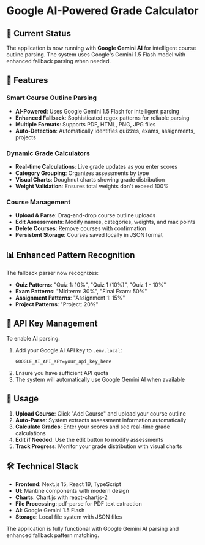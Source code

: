 # Google AI-Powered Grade Calculator

## 🚀 **Current Status**

The application is now running with **Google Gemini AI** for intelligent course outline parsing. The system uses Google's Gemini 1.5 Flash model with enhanced fallback parsing when needed.

## 🔧 **Features**

### **Smart Course Outline Parsing**
- **AI-Powered**: Uses Google Gemini 1.5 Flash for intelligent parsing
- **Enhanced Fallback**: Sophisticated regex patterns for reliable parsing
- **Multiple Formats**: Supports PDF, HTML, PNG, JPG files
- **Auto-Detection**: Automatically identifies quizzes, exams, assignments, projects

### **Dynamic Grade Calculators**
- **Real-time Calculations**: Live grade updates as you enter scores
- **Category Grouping**: Organizes assessments by type
- **Visual Charts**: Doughnut charts showing grade distribution
- **Weight Validation**: Ensures total weights don't exceed 100%

### **Course Management**
- **Upload & Parse**: Drag-and-drop course outline uploads
- **Edit Assessments**: Modify names, categories, weights, and max points
- **Delete Courses**: Remove courses with confirmation
- **Persistent Storage**: Courses saved locally in JSON format

## 📊 **Enhanced Pattern Recognition**

The fallback parser now recognizes:
- **Quiz Patterns**: "Quiz 1: 10%", "Quiz 1 (10%)", "Quiz 1 - 10%"
- **Exam Patterns**: "Midterm: 30%", "Final Exam: 50%"
- **Assignment Patterns**: "Assignment 1: 15%"
- **Project Patterns**: "Project: 20%"

## 🔑 **API Key Management**

To enable AI parsing:
1. Add your Google AI API key to `.env.local`:
   ```
   GOOGLE_AI_API_KEY=your_api_key_here
   ```
2. Ensure you have sufficient API quota
3. The system will automatically use Google Gemini AI when available

## 🎯 **Usage**

1. **Upload Course**: Click "Add Course" and upload your course outline
2. **Auto-Parse**: System extracts assessment information automatically
3. **Calculate Grades**: Enter your scores and see real-time grade calculations
4. **Edit if Needed**: Use the edit button to modify assessments
5. **Track Progress**: Monitor your grade distribution with visual charts

## 🛠 **Technical Stack**

- **Frontend**: Next.js 15, React 19, TypeScript
- **UI**: Mantine components with modern design
- **Charts**: Chart.js with react-chartjs-2
- **File Processing**: pdf-parse for PDF text extraction
- **AI**: Google Gemini 1.5 Flash
- **Storage**: Local file system with JSON files

The application is fully functional with Google Gemini AI parsing and enhanced fallback pattern matching.